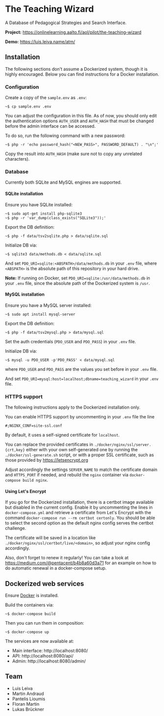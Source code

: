 # The Teaching Wizard

A Database of Pedagogical Strategies and Search Interface.

**Project:** https://onlinelearning.aalto.fi/aol/pilot/the-teaching-wizard

**Demo:** https://luis.leiva.name/atm/

## Installation

The following sections don't assume a Dockerized system, though it is highly encouraged.
Below you can find instructions for a Docker installation.

### Configuration

Create a copy of the `sample.env` as `.env`:
```
~$ cp sample.env .env
```

You can adjust the configuration in this file.
As of now, you should only edit the authentication options `AUTH_USER` and `AUTH_HASH`
that must be changed before the admin interface can be accessed.

To do so, run the following command with a new password:
```
~$ php -r 'echo password_hash("<NEW_PASS>", PASSWORD_DEFAULT) . "\n";'
```
Copy the result into `AUTH_HASH` (make sure not to copy any unrelated characters).

### Database

Currently both SQLite and MySQL engines are supported.

#### SQLite installation

Ensure you have SQLite installed:
```
~$ sudo apt-get install php-sqlite3
~$ php -r 'var_dump(class_exists("SQLite3"));'
```

Export the DB definition:
```
~$ php -f data/tsv2sqlite.php > data/sqlite.sql
```

Initialize DB via:
```
~$ sqlite3 data/methods.db < data/sqlite.sql
```

And set `PDO_URI=sqlite:<ABSPATH>/data/methods.db` in your `.env` file,
where `<ABSPATH>` is the absolute path of this repository in your hard drive.

**Note:** If running on Docker, set `PDO_URI=sqlite:/usr/data/methods.db` in your `.env` file,
since the absolute path of the Dockerized system is `/usr`.

#### MySQL installation

Ensure you have a MySQL server installed:
```
~$ sudo apt install mysql-server
```

Export the DB definition:
```
~$ php -f data/tsv2mysql.php > data/mysql.sql
```

Set the auth credentials (`PDO_USER` and `PDO_PASS`) in your `.env` file.

Initialize DB via:
```
~$ mysql -u PDO_USER -p'PDO_PASS' < data/mysql.sql
```
where `PDO_USER` and `PDO_PASS` are the values you set before in your `.env` file.

And set `PDO_URI=mysql:host=localhost;dbname=teaching_wizard` in your `.env` file.

### HTTPS support

The following instructions apply to the Dockerized installation only.

You can enable HTTPS support by uncommenting in your `.env` file the line
```
#;NGINX_CONF=site-ssl.conf
```
By default, it uses a self-signed certificate for `localhost`.

You can replace the provided certificates in `./docker/nginx/ssl/server.{crt,key}`
either with your own self-generated one by running the `./docker/ssl-generate.sh` script,
or with a proper SSL certificate, such as those provided by https://letsencrypt.org

Adjust accordingly the settings `SERVER_NAME` to match the certificate domain
and `HTTPS_PORT` if needed, and rebuild the `nginx` container via `docker-compose build nginx`.

#### Using Let's Encrypt

If you go for the Dockerized installation,
there is a certbot image available but disabled in the current config.
Enable it by uncommenting the lines in `docker-compose.yml` and retrieve a certificate from Let's Encrypt
with the command `docker-compose run --rm certbot certonly`.
You should be able to select the second option as the default nginx config serves the certbot challenge.

The certificate will be saved in a location like `./docker/nginx/ssl/certbot/live/<domain>`,
so adjust your nginx config accordingly.

Also, don't forget to renew it regularly!
You can take a look at https://medium.com/@pentacent/b4b8a60d3a71
for an example on how to do automatic renewal in a docker-compose setup.

## Dockerized web services

Ensure [Docker](https://docs.docker.com/get-docker/) is installed.

Build the containers via:
```
~$ docker-compose build
```

Then you can run them in composition:
```
~$ docker-compose up
```

The services are now available at:
* Main interface: http://localhost:8080/
* API: http://localhost:8080/api/
* Admin: http://localhost:8080/admin/

## Team

- Luis Leiva
- Martin Andraud
- Pantelis Lioumis
- Floran Martin
- Lukas Brückner
